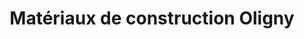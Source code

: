 ---
title: "Matériaux de construction Oligny"
url: /candiac/materiaux-de-construction-oligny/
shop: Eisenwaren
---